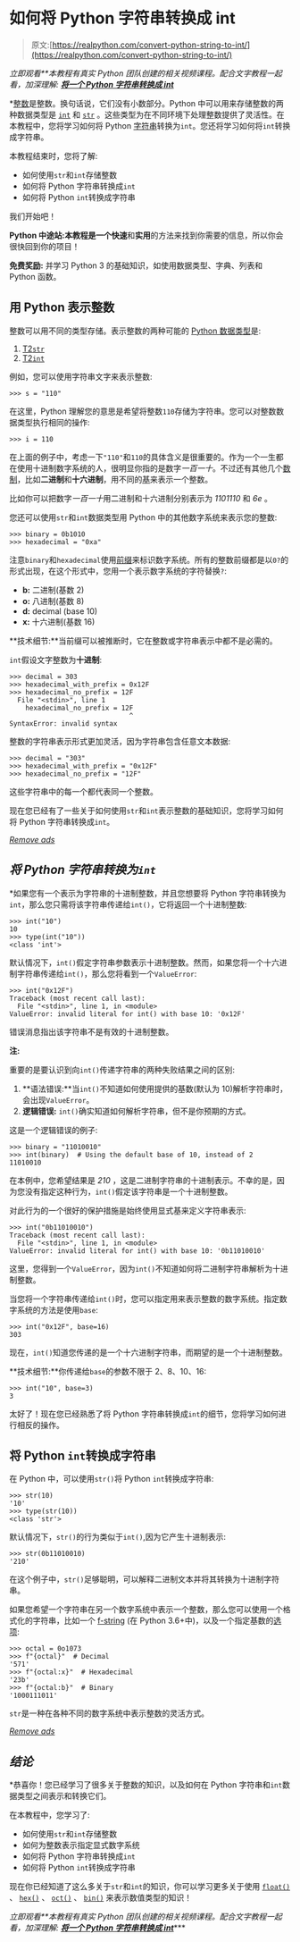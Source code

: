 # 如何将 Python 字符串转换成 int

> 原文:[https://realpython.com/convert-python-string-to-int/](https://realpython.com/convert-python-string-to-int/)

*立即观看**本教程有真实 Python 团队创建的相关视频课程。配合文字教程一起看，加深理解: [**将一个 Python 字符串转换成 int**](/courses/convert-python-string-int/)*

 *[整数](https://en.wikipedia.org/wiki/Integer)是整数。换句话说，它们没有小数部分。Python 中可以用来存储整数的两种数据类型是 [`int`](https://realpython.com/python-data-types/#integers) 和 [`str`](https://realpython.com/python-data-types/#strings) 。这些类型为在不同环境下处理整数提供了灵活性。在本教程中，您将学习如何将 Python [字符串](https://realpython.com/python-strings/)转换为`int`。您还将学习如何将`int`转换成字符串。

本教程结束时，您将了解:

*   如何使用`str`和`int`存储整数
*   如何将 Python 字符串转换成`int`
*   如何将 Python `int`转换成字符串

我们开始吧！

**Python 中途站:**本教程是一个**快速**和**实用**的方法来找到你需要的信息，所以你会很快回到你的项目！

**免费奖励:** 并学习 Python 3 的基础知识，如使用数据类型、字典、列表和 Python 函数。

## 用 Python 表示整数

整数可以用不同的类型存储。表示整数的两种可能的 [Python 数据类型](https://realpython.com/python-data-types/)是:

1.  [T2`str`](https://docs.python.org/3/library/stdtypes.html#textseq)
2.  [T2`int`](https://docs.python.org/3/library/stdtypes.html#numeric-types-int-float-complex)

例如，您可以使用字符串文字来表示整数:

>>>

```
>>> s = "110"
```

在这里，Python 理解您的意思是希望将整数`110`存储为字符串。您可以对整数数据类型执行相同的操作:

>>>

```
>>> i = 110
```

在上面的例子中，考虑一下`"110"`和`110`的具体含义是很重要的。作为一个一生都在使用十进制数字系统的人，很明显你指的是数字*一百一十*。不过还有其他几个[数制](https://realpython.com/python-encodings-guide/#covering-all-the-bases-other-number-systems)，比如**二进制**和**十六进制**，用不同的[基](https://simple.wikipedia.org/wiki/Base_(mathematics))来表示一个整数。

比如你可以把数字*一百一十*用二进制和十六进制分别表示为 *1101110* 和 *6e* 。

您还可以使用`str`和`int`数据类型用 Python 中的其他数字系统来表示您的整数:

>>>

```
>>> binary = 0b1010
>>> hexadecimal = "0xa"
```

注意`binary`和`hexadecimal`使用[前缀](https://docs.python.org/reference/lexical_analysis.html#integers)来标识数字系统。所有的整数前缀都是以`0?`的形式出现，在这个形式中，您用一个表示数字系统的字符替换`?`:

*   **b:** 二进制(基数 2)
*   **o:** 八进制(基数 8)
*   **d:** decimal (base 10)
*   **x:** 十六进制(基数 16)

**技术细节:**当前缀可以被推断时，它在整数或字符串表示中都不是必需的。

`int`假设文字整数为**十进制**:

>>>

```
>>> decimal = 303
>>> hexadecimal_with_prefix = 0x12F
>>> hexadecimal_no_prefix = 12F
  File "<stdin>", line 1
    hexadecimal_no_prefix = 12F
                              ^
SyntaxError: invalid syntax
```

整数的字符串表示形式更加灵活，因为字符串包含任意文本数据:

>>>

```
>>> decimal = "303"
>>> hexadecimal_with_prefix = "0x12F"
>>> hexadecimal_no_prefix = "12F"
```

这些字符串中的每一个都代表同一个整数。

现在您已经有了一些关于如何使用`str`和`int`表示整数的基础知识，您将学习如何将 Python 字符串转换成`int`。

[*Remove ads*](/account/join/)

## *将 Python 字符串转换为`int`*

 *如果您有一个表示为字符串的十进制整数，并且您想要将 Python 字符串转换为`int`，那么您只需将该字符串传递给`int()`，它将返回一个十进制整数:

>>>

```
>>> int("10")
10
>>> type(int("10"))
<class 'int'>
```

默认情况下，`int()`假定字符串参数表示十进制整数。然而，如果您将一个十六进制字符串传递给`int()`，那么您将看到一个`ValueError`:

>>>

```
>>> int("0x12F")
Traceback (most recent call last):
  File "<stdin>", line 1, in <module>
ValueError: invalid literal for int() with base 10: '0x12F'
```

错误消息指出该字符串不是有效的十进制整数。

**注:**

重要的是要认识到向`int()`传递字符串的两种失败结果之间的区别:

1.  **语法错误:**当`int()`不知道如何使用提供的基数(默认为 10)解析字符串时，会出现`ValueError`。
2.  **逻辑错误:** `int()`确实知道如何解析字符串，但不是你预期的方式。

这是一个逻辑错误的例子:

>>>

```
>>> binary = "11010010"
>>> int(binary)  # Using the default base of 10, instead of 2
11010010
```

在本例中，您希望结果是 *210* ，这是二进制字符串的十进制表示。不幸的是，因为您没有指定这种行为，`int()`假定该字符串是一个十进制整数。

对此行为的一个很好的保护措施是始终使用显式基来定义字符串表示:

>>>

```
>>> int("0b11010010")
Traceback (most recent call last):
  File "<stdin>", line 1, in <module>
ValueError: invalid literal for int() with base 10: '0b11010010'
```

这里，您得到一个`ValueError`，因为`int()`不知道如何将二进制字符串解析为十进制整数。

当您将一个字符串传递给`int()`时，您可以指定用来表示整数的数字系统。指定数字系统的方法是使用`base`:

>>>

```
>>> int("0x12F", base=16)
303
```

现在，`int()`知道您传递的是一个十六进制字符串，而期望的是一个十进制整数。

**技术细节:**你传递给`base`的参数不限于 2、8、10、16:

>>>

```
>>> int("10", base=3)
3
```

太好了！现在您已经熟悉了将 Python 字符串转换成`int`的细节，您将学习如何进行相反的操作。

## 将 Python `int`转换成字符串

在 Python 中，可以使用`str()`将 Python `int`转换成字符串:

>>>

```
>>> str(10)
'10'
>>> type(str(10))
<class 'str'>
```

默认情况下，`str()`的行为类似于`int()`,因为它产生十进制表示:

>>>

```
>>> str(0b11010010)
'210'
```

在这个例子中，`str()`足够聪明，可以解释二进制文本并将其转换为十进制字符串。

如果您希望一个字符串在另一个数字系统中表示一个整数，那么您可以使用一个格式化的字符串，比如一个 [f-string](https://realpython.com/python-f-strings/) (在 Python 3.6+中)，以及一个指定基数的[选项](https://docs.python.org/library/string.html#format-specification-mini-language):

>>>

```
>>> octal = 0o1073
>>> f"{octal}"  # Decimal
'571'
>>> f"{octal:x}"  # Hexadecimal
'23b'
>>> f"{octal:b}"  # Binary
'1000111011'
```

`str`是一种在各种不同的数字系统中表示整数的灵活方式。

[*Remove ads*](/account/join/)

## *结论*

 *恭喜你！您已经学习了很多关于整数的知识，以及如何在 Python 字符串和`int`数据类型之间表示和转换它们。

在本教程中，您学习了:

*   如何使用`str`和`int`存储整数
*   如何为整数表示指定显式数字系统
*   如何将 Python 字符串转换成`int`
*   如何将 Python `int`转换成字符串

现在你已经知道了这么多关于`str`和`int`的知识，你可以学习更多关于使用 [`float()`](https://docs.python.org/3/library/functions.html#float) 、 [`hex()`](https://docs.python.org/3/library/functions.html#hex) 、 [`oct()`](https://docs.python.org/3/library/functions.html#oct) 、 [`bin()`](https://docs.python.org/3/library/functions.html#bin) 来表示数值类型的知识！

*立即观看**本教程有真实 Python 团队创建的相关视频课程。配合文字教程一起看，加深理解: [**将一个 Python 字符串转换成 int**](/courses/convert-python-string-int/)****